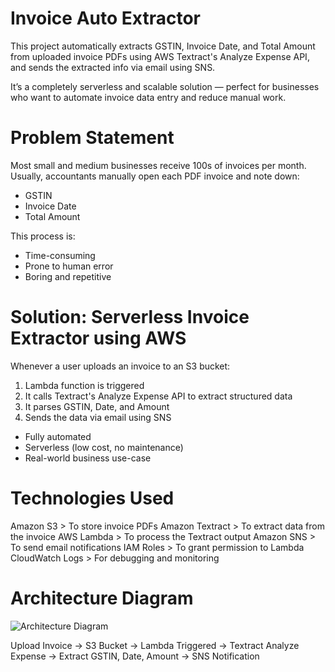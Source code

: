 # Invoice Auto Extractor 

This project automatically extracts GSTIN, Invoice Date, and Total Amount from uploaded invoice PDFs using AWS Textract's Analyze Expense API, and sends the extracted info via email using SNS.

It’s a completely serverless and scalable solution — perfect for businesses who want to automate invoice data entry and reduce manual work.

# Problem Statement

Most small and medium businesses receive 100s of invoices per month.  
Usually, accountants manually open each PDF invoice and note down:
- GSTIN
- Invoice Date
- Total Amount

This process is:
- Time-consuming 
- Prone to human error 
- Boring and repetitive 

# Solution: Serverless Invoice Extractor using AWS

Whenever a user uploads an invoice to an S3 bucket:
1. Lambda function is triggered
2. It calls Textract's Analyze Expense API to extract structured data
3. It parses GSTIN, Date, and Amount
4. Sends the data via email using SNS

- Fully automated  
- Serverless (low cost, no maintenance)  
- Real-world business use-case  

# Technologies Used

Amazon S3       > To store invoice PDFs 
Amazon Textract >  To extract data from the invoice 
AWS Lambda      > To process the Textract output 
Amazon SNS      > To send email notifications 
IAM Roles       > To grant permission to Lambda 
CloudWatch Logs > For debugging and monitoring 

# Architecture Diagram

![Architecture Diagram](architecture-invoice-auto-extractor.png)

Upload Invoice → S3 Bucket → Lambda Triggered → Textract Analyze Expense → Extract GSTIN, Date, Amount → SNS Notification
